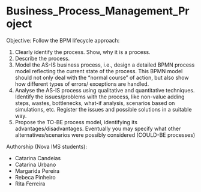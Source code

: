 # Business_Process_Management_Project


Objective: Follow the BPM lifecycle approach: 
1. Clearly identify the process. Show, why it is a process. 
2. Describe the process. 
3. Model the AS-IS business process, i.e., design a detailed BPMN process model reflecting the current state of the process. This BPMN model should not only deal with the “normal course” of action, but also show how different types of errors/ exceptions are handled.
4. Analyse the AS-IS process using qualitative and quantitative techniques. Identify the issues/problems with the process, like non-value adding steps, wastes, bottlenecks, what-if analysis, scenarios based on simulations, etc. Register the issues and possible solutions in a  suitable way. 
5. Propose the TO-BE process model, identifying its advantages/disadvantages. Eventually you may specify what other alternatives/scenarios were possibly considered (COULD-BE processes)


Authorship (Nova IMS students):

- Catarina Candeias
- Catarina Urbano
- Margarida Pereira
- Rebeca Pinheiro
- Rita Ferreira

